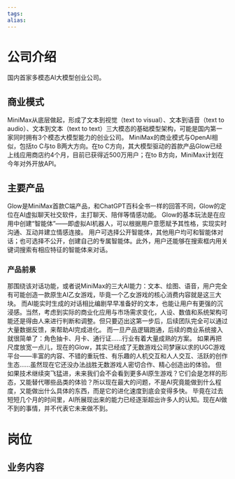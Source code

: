 ```yaml
---
tags: 
alias:
---
```

# 公司介绍
国内首家多模态AI大模型创业公司。
## 商业模式
MiniMax从底层做起，形成了文本到视觉（text to visual）、文本到语音（text to audio）、文本到文本（text to text）三大模态的基础模型架构，可能是国内第一家同时拥有3个模态大模型能力的创业公司。
MiniMax的商业模式与OpenAI相似，包括to C与to B两大方向。在to C方向，其大模型驱动的首款产品Glow已经上线应用商店约4个月，目前已获得近500万用户；在to B方向，MiniMax计划在今年对外开放API。
## 主要产品
Glow是MiniMax首款C端产品，和ChatGPT百科全书一样的回答不同，Glow的定位在AI虚拟聊天社交软件，主打聊天、陪伴等情感功能。
Glow的基本玩法是在应用中创建“智能体”——即虚拟AI机器人，可以根据用户意愿赋予其性格，实现实时沟通、互动并建立情感连接。
用户可选择公开智能体，其他用户均可和智能体对话；也可选择不公开，创建自己的专属智能体。此外，用户还能够在搜索框内用关键词搜索有相应特征的智能体来对话。
### 产品前景
那围绕该对话功能，或者说MiniMax的三大AI能力：文本、绘图、语音，用户完全有可能创造一款原生AI乙女游戏，毕竟一个乙女游戏的核心消费内容就是这三大块。
而AI能实时生成的对话相比编剧早早准备好的文本，也能让用户有更强的沉浸感。当然，考虑到实际的商业化应用与市场需求变化，人设、数值和系统架构可能还是得由人来进行判断和调整。但只要迈出这第一步后，后续团队完全可以通过大量数据反馈，来帮助AI完成进化。
而一旦产品逻辑跑通，后续的商业系统接入就很简单了：角色抽卡、月卡、通行证......行业有着大量成熟的方案。
如果再把尺度放宽一点儿，现在的Glow，其实已经成了无数游戏公司梦寐以求的UGC游戏平台——丰富的内容、不错的重玩性、有乐趣的人机交互和人人交互、活跃的创作生态……虽然现在它还没办法战胜无数游戏人密切合作、精心创造出的体验。
但如果技术继续突飞猛进，未来我们会不会看到更多AI原生游戏？它们会是怎样的形态，又能替代哪些品类的体验？所以现在最大的问题，不是AI究竟能做到什么程度，又能做出什么具体的东西，而是它的进化速度到底会变得多快。
毕竟在过去短短几个月的时间里，AI所展现出来的能力已经逐渐超出许多人的认知。现在AI做不到的事情，并不代表它未来做不到。
# 岗位
## 业务内容
